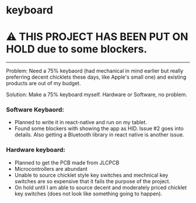 # keyboard

# **⚠ THIS PROJECT HAS BEEN PUT ON HOLD** due to some blockers.

---

Problem: Need a 75% keybaord (had mechanical in mind earlier but really preferring decent chicklets these days, like Apple's small one) and existing products are out of my budget.

Solution: Make a 75% keyboard myself. Hardware or Software, no problem.

### Software Keybaord:
- Planned to write it in react-native and run on my tablet.
- Found some blockers with showing the app as HID. Issue #2 goes into details. Also getting a Bluetooth library in react native is another issue.

### Hardware keyboard:
- Planned to get the PCB made from JLCPCB
- Microcontrollers are abundant
- Unable to source chicklet style key switches and mechnical key switches are so expensive that it fails the purpose of the project.
- On hold until I am able to source decent and moderately priced chicklet key switches (does not look like something going to happen).